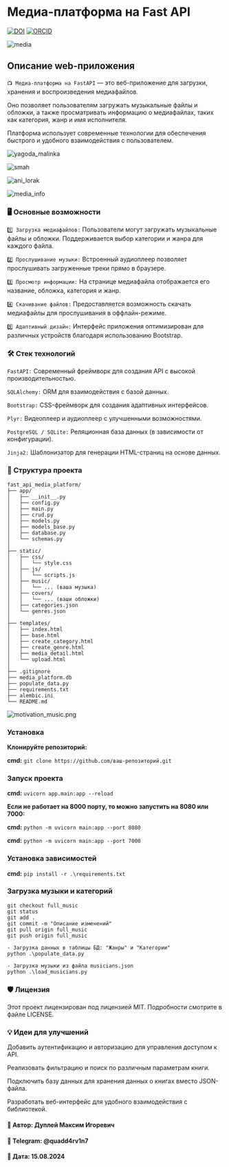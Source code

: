 # Медиа-платформа на Fast API

[![DOI](https://zenodo.org/badge/883878226.svg)](https://doi.org/10.5281/zenodo.17264403)
[![ORCID](https://img.shields.io/badge/ORCID-0009--0007--7605--539X-green?logo=orcid&logoColor=white)](https://orcid.org/0009-0007-7605-539X)

![media](img/media_platform.png)

## Описание web-приложения

`📺 Медиа-платформа на FastAPI` — это веб-приложение для загрузки, хранения и воспроизведения медиафайлов.

Оно позволяет пользователям загружать музыкальные файлы и обложки, а также просматривать информацию о медиафайлах, таких как категория, жанр и имя исполнителя.

Платформа использует современные технологии для обеспечения быстрого и удобного взаимодействия с пользователем.

![yagoda_malinka](img/yagoda_malinka.png)

![smah](img/smah_molitva.png)

![ani_lorak](image.png)

![media_info](img/media_info.png)

### 🖥️ Основные возможности

`1️⃣ Загрузка медиафайлов:` Пользователи могут загружать музыкальные файлы и обложки. Поддерживается выбор категории и жанра для каждого файла.

`2️⃣ Прослушивание музыки:` Встроенный аудиоплеер позволяет прослушивать загруженные треки прямо в браузере.

`3️⃣ Просмотр информации:` На странице медиафайла отображается его название, обложка, категория и жанр.

`4️⃣ Скачивание файлов:` Предоставляется возможность скачать медиафайлы для прослушивания в оффлайн-режиме.

`5️⃣ Адаптивный дизайн:` Интерфейс приложения оптимизирован для различных устройств благодаря использованию Bootstrap.

### 🛠 Стек технологий

`FastAPI:` Современный фреймворк для создания API с высокой производительностью.

`SQLAlchemy:` ORM для взаимодействия с базой данных.

`Bootstrap:` CSS-фреймворк для создания адаптивных интерфейсов.

`Plyr:` Видеоплеер и аудиоплеер с улучшенными возможностями.

`PostgreSQL / SQLite:` Реляционная база данных (в зависимости от конфигурации).

`Jinja2:` Шаблонизатор для генерации HTML-страниц на основе данных.

### 📖 Структура проекта
```
fast_api_media_platform/
├── app/
│   ├── __init__.py
│   ├── config.py
│   ├── main.py
│   ├── crud.py
│   ├── models.py
│   ├── models_base.py
│   ├── database.py
│   └── schemas.py
│
├── static/
│   ├── css/
│   │   └── style.css
│   ├── js/
│   │   └── scripts.js
│   ├── music/
│   │   └── ... (ваша музыка)
│   ├── covers/
│   │   └── ... (ваши обложки)
│   ├── categories.json
│   └── genres.json
│
├── templates/
│   ├── index.html
│   ├── base.html
│   ├── create_category.html
│   ├── create_genre.html
│   ├── media_detail.html
│   └── upload.html
│
├── .gitignore
├── media_platform.db
├── populate_data.py
├── requirements.txt
├── alembic.ini
└── README.md
```

![motivation_music.png](img/motivation_music.png)

### Установка

**Клонируйте репозиторий:**

**cmd:** `git clone https://github.com/ваш-репозиторий.git`

### Запуск проекта

**cmd:** `uvicorn app.main:app --reload`

**Если не работает на 8000 порту, то можно запустить на 8080 или 7000:**

**cmd:** `python -m uvicorn main:app --port 8080`

**cmd:** `python -m uvicorn main:app --port 7000`

### Установка зависимостей

**cmd:** `pip install -r .\requirements.txt`

### Загрузка музыки и категорий

```
git checkout full_music
git status
git add .
git commit -m "Описание изменений"
git pull origin full_music
git push origin full_music
```

```
- Загрузка данных в таблицы БД: "Жанры" и "Категории"
python .\populate_data.py

- Загрузка музыки из файла musicians.json
python .\load_musicians.py
```

### 🛡 Лицензия

Этот проект лицензирован под лицензией MIT. Подробности смотрите в файле LICENSE.

### 💡 Идеи для улучшений

Добавить аутентификацию и авторизацию для управления доступом к API.

Реализовать фильтрацию и поиск по различным параметрам книги.

Подключить базу данных для хранения данных о книгах вместо JSON-файла.

Разработать веб-интерфейс для удобного взаимодействия с библиотекой.

#### **💼 Автор:** Дуплей Максим Игоревич

#### **📲 Telegram:** @quadd4rv1n7

#### **📅 Дата:** 15.08.2024
